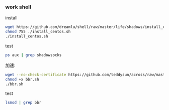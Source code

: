 ### work shell
install  
```bash
wget https://github.com/dreamlu/shell/raw/master/life/shadows/install_centos.sh
chmod 755 ./install_centos.sh
./install_centos.sh
```
test  
```bash
ps aux | grep shadowsocks
```

加速:  
```bash
wget --no-check-certificate https://github.com/teddysun/across/raw/master/bbr.sh
chmod +x bbr.sh
./bbr.sh
```
test  
```bash
lsmod | grep bbr
```